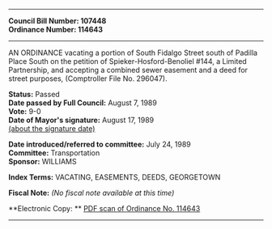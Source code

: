 * * * * *  
  
**Council Bill Number: [](#h0)[](#h2)107448**   
**Ordinance Number: 114643**  
  
* * * * *  
  
AN ORDINANCE vacating a portion of South Fidalgo Street south of Padilla Place South on the petition of Spieker-Hosford-Benoliel \#144, a Limited Partnership, and accepting a combined sewer easement and a deed for street purposes, (Comptroller File No. 296047).  
  
**Status:** Passed   
**Date passed by Full Council:** August 7, 1989   
**Vote:** 9-0   
**Date of Mayor's signature:** August 17, 1989   
[(about the signature date)](/~public/approvaldate.htm)   
  
  
**Date introduced/referred to committee:** July 24, 1989   
**Committee:** Transportation   
**Sponsor:** WILLIAMS   
  
**Index Terms:** VACATING, EASEMENTS, DEEDS, GEORGETOWN  
  
**Fiscal Note:** *(No fiscal note available at this time)*  
  
**Electronic Copy: ** [PDF scan of Ordinance No. 114643](/~archives/Ordinances/Ord_114643.pdf)  
  
* * * * *  
